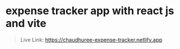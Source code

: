 # expense tracker app with react js and vite

> Live Link:
https://chaudhuree-expense-tracker.netlify.app